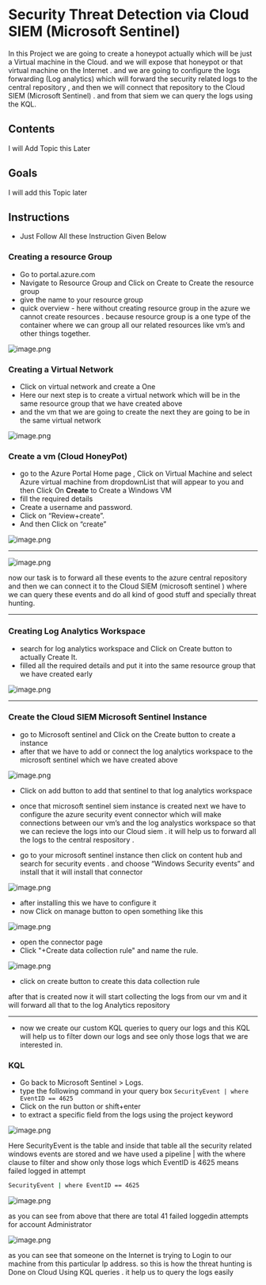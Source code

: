 # Security Threat Detection via Cloud SIEM (Microsoft Sentinel)

In this  Project we are going to create a honeypot actually which will be just a Virtual machine in the Cloud. and we will expose that honeypot or that virtual machine on the Internet . and we are going to configure the logs forwarding (Log analytics)  which will forward the security related logs to the central repository , and then we will connect that repository to the  Cloud SIEM (Microsoft Sentinel) . and from that siem we can query the logs using the KQL. 

## Contents

I will Add Topic  this Later



## Goals

I will add this Topic later 

## Instructions

- Just Follow All these Instruction Given Below

### Creating a resource Group

- Go to portal.azure.com
- Navigate to Resource Group and Click on Create to Create the resource group
- give the name to your resource group
- quick overview - here without creating resource group in the azure we cannot create resources . because resource group is a one type of the container where we can group all our related resources like vm’s and other things together.

![image.png](images/image.png)

### Creating a Virtual Network

- Click on virtual network and create a One
- Here our next step is to create a virtual network which will be in the same resource group that we have created above
- and the vm that we are going to create the next they are going to be in the same virtual network

![image.png](images/image%201.png)

### Create a vm (Cloud HoneyPot)

- go to the Azure Portal Home page , Click on Virtual Machine  and select Azure virtual machine from dropdownList that will appear to you and then  Click On **Create** to Create a Windows VM
- fill the required details
- Create a username and password.
- Click on “Review+create”.
- And then Click on “create”

![image.png](images/image%202.png)

---

![image.png](images/image%203.png)

now our task is to forward all these events to the azure central repository and then we can connect it to the Cloud SIEM (microsoft sentinel )  where we can query these events and do all kind of good stuff and specially threat hunting.

---

### Creating Log Analytics  Workspace

- search for log analytics workspace and Click on Create button to actually Create It.
- filled all the required details and put it into the same resource group that we have created early

![image.png](images/image%204.png)

---

### Create the Cloud SIEM Microsoft Sentinel  Instance

- go to Microsoft sentinel and Click on the Create button to create a instance
- after that we have to add or connect the log analytics workspace to the microsoft sentinel which we have created above

![image.png](images/image%205.png)

- Click on add button to add that sentinel to that log analytics workspace
- once that microsoft sentinel siem instance is created  next we have to configure the azure security event connector  which will make connections between our vm’s and the log analystics workspace so that we can recieve the logs into our Cloud siem  . it will help  us to forward all the logs to the central respository .

- go to your microsoft sentinel instance then click on content hub and search for security events . and choose “Windows Security events” and install that it will install that connector

![image.png](images/image%206.png)

- after installing this we have to configure it
- now Click on manage button to open something like this

![image.png](images/image%207.png)

- open the connector page
- Click "+Create data collection rule" and name the rule.

![image.png](images/image%208.png)

- click on create button to create this data collection  rule

after that is created now it will start collecting the logs from our vm and it will forward all that to the log Analytics repository 

---

- now we create our custom KQL queries to query our logs  and this KQL will help us to filter down our logs and see only those logs that we are  interested in.

### KQL

- Go back to Microsoft Sentinel > Logs.
- type the following command in your query box ```SecurityEvent | where EventID == 4625```
- Click on the run button or shift+enter
- to extract a specific field from the logs using the project keyword

![image.png](images/image%209.png)

Here SecurityEvent is the table and inside that table all the security related windows events are stored  and we have used a pipeline |  with the where clause to filter and show only those logs which EventID is 4625 means failed logged in attempt

```bash
SecurityEvent | where EventID == 4625
```

![image.png](images/image%2010.png)

as you can see from above that there are total 41 failed loggedin attempts for account Administrator

![image.png](images/image%2011.png)

as you can see that someone on the Internet is trying to Login to our machine from this particular Ip address. so this is how the threat hunting is Done on Cloud Using KQL queries  . it help us to query the logs easily
